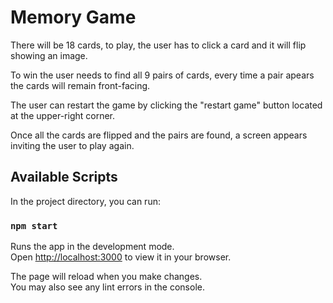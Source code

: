 # Memory Game

There will be 18 cards, to play, the user has to click a card and it will flip showing an image.

To win the user needs to find all 9 pairs of cards, every time a pair apears the cards will remain front-facing.

The user can restart the game by clicking the "restart game" button located at the upper-right corner. 

Once all the cards are flipped and the pairs are found, a screen appears inviting the user to play again.


## Available Scripts

In the project directory, you can run:

### `npm start`

Runs the app in the development mode.\
Open [http://localhost:3000](http://localhost:3000) to view it in your browser.

The page will reload when you make changes.\
You may also see any lint errors in the console.

